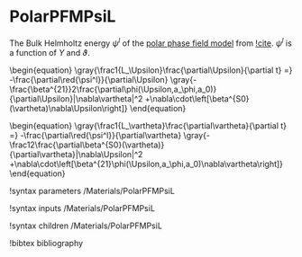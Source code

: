 # PolarPFMPsiL

The Bulk Helmholtz energy $\psi^l$ of the [polar phase field model](/PolarPhaseField/index.md)
from [!cite](Momeni2014). $\psi^l$ is a function
of $\Upsilon$ and $\vartheta$.

\begin{equation}
\gray{\frac1{L_\Upsilon}\frac{\partial\Upsilon}{\partial t} =}
-\frac{\partial\red{\psi^l}}{\partial\Upsilon}
\gray{-\frac{\beta^{21}}2\frac{\partial\phi(\Upsilon,a_\phi,a_0)}{\partial\Upsilon}|\nabla\vartheta|^2
+\nabla\cdot\left[\beta^{S0}(\vartheta)\nabla\Upsilon\right]}
\end{equation}

\begin{equation}
\gray{\frac1{L_\vartheta}\frac{\partial\vartheta}{\partial t} =}
-\frac{\partial\red{\psi^l}}{\partial\vartheta}
\gray{-\frac12\frac{\partial\beta^{S0}(\vartheta)}{\partial\vartheta}|\nabla\Upsilon|^2
+\nabla\cdot\left[\beta^{21}\phi(\Upsilon,a_\phi,a_0)\nabla\vartheta\right]}
\end{equation}

!syntax parameters /Materials/PolarPFMPsiL

!syntax inputs /Materials/PolarPFMPsiL

!syntax children /Materials/PolarPFMPsiL

!bibtex bibliography
